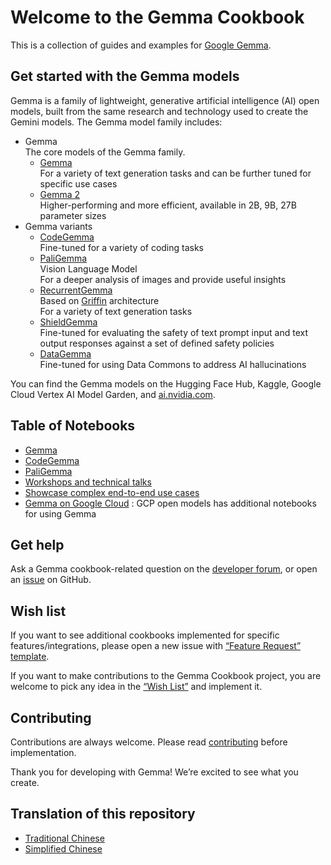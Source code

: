 
# Welcome to the Gemma Cookbook
This is a collection of guides and examples for [Google Gemma](https://ai.google.dev/gemma/).

## Get started with the Gemma models
Gemma is a family of lightweight, generative artificial intelligence (AI) open models, built from the same research and technology used to create the Gemini models. The Gemma model family includes:
* Gemma\
  The core models of the Gemma family.
  * [Gemma](https://ai.google.dev/gemma/docs/model_card)\
    For a variety of text generation tasks and can be further tuned for specific use cases
  * [Gemma 2](https://ai.google.dev/gemma/docs/model_card_2)\
    Higher-performing and more efficient, available in 2B, 9B, 27B parameter sizes
* Gemma variants
  * [CodeGemma](https://ai.google.dev/gemma/docs/codegemma)\
    Fine-tuned for a variety of coding tasks
  * [PaliGemma](https://ai.google.dev/gemma/docs/paligemma)\
    Vision Language Model\
    For a deeper analysis of images and provide useful insights
  * [RecurrentGemma](https://ai.google.dev/gemma/docs/recurrentgemma)\
    Based on [Griffin](https://arxiv.org/abs/2402.19427) architecture\
    For a variety of text generation tasks
  * [ShieldGemma](https://ai.google.dev/gemma/docs/shieldgemma)\
    Fine-tuned for evaluating the safety of text prompt input and text output responses against a set of defined safety policies
  * [DataGemma](https://ai.google.dev/gemma/docs/datagemma)\
    Fine-tuned for using Data Commons to address AI hallucinations

You can find the Gemma models on the Hugging Face Hub, Kaggle, Google Cloud Vertex AI Model Garden, and [ai.nvidia.com](https://ai.nvidia.com).

## Table of Notebooks
* [Gemma](Gemma/README.md)
* [CodeGemma](CodeGemma/README.md)
* [PaliGemma](PaliGemma/README.md)
* [Workshops and technical talks](Workshops/README.md)
* [Showcase complex end-to-end use cases](Demos/README.md)
* [Gemma on Google Cloud](https://github.com/GoogleCloudPlatform/generative-ai/tree/main/open-models) : GCP open models has additional notebooks for using Gemma

## Get help
Ask a Gemma cookbook-related question on the [developer forum](https://discuss.ai.google.dev/c/gemma/10), or open an [issue](https://github.com/google-gemini/gemma-cookbook/issues) on GitHub.

## Wish list
If you want to see additional cookbooks implemented for specific features/integrations, please open a new issue with [“Feature Request” template](https://github.com/google-gemini/gemma-cookbook/issues/new?template=feature_request.yml).

If you want to make contributions to the Gemma Cookbook project, you are welcome to pick any idea in the [“Wish List”](https://github.com/google-gemini/gemma-cookbook/labels/wishlist) and implement it.

## Contributing
Contributions are always welcome. Please read [contributing](https://github.com/google-gemini/gemma-cookbook/blob/main/CONTRIBUTING.md) before implementation.

Thank you for developing with Gemma! We’re excited to see what you create.

## Translation of this repository
* [Traditional Chinese](https://github.com/doggy8088/gemma-cookbook)
* [Simplified Chinese](https://github.com/xiaoxiong1006/gemma-cookbook)
